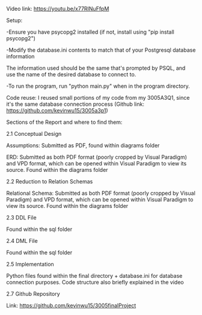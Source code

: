 Video link: https://youtu.be/x77RINuFfpM

Setup:

-Ensure you have psycopg2 installed (if not, install using "pip install psycopg2")

-Modify the database.ini contents to match that of your Postgresql database information

The information used should be the same that's prompted by PSQL, and use the name of the desired database to connect to.

-To run the program, run "python main.py" when in the program directory.

Code reuse:
I reused small portions of my code from my 3005A3Q1, since it's the same database connection process (Github link: https://github.com/kevinwu15/3005a3p1)

Sections of the Report and where to find them:

2.1 Conceptual Design

Assumptions: Submitted as PDF, found within diagrams folder

ERD: Submitted as both PDF format (poorly cropped by Visual Paradigm) and VPD format, which can be opened within Visual Paradigm to view its source. Found within the diagrams folder

2.2 Reduction to Relation Schemas

Relational Schema: Submitted as both PDF format (poorly cropped by Visual Paradigm) and VPD format, which can be opened within Visual Paradigm to view its source. Found within the diagrams folder

2.3 DDL File

Found within the sql folder

2.4 DML File

Found within the sql folder

2.5 Implementation

Python files found within the final directory + database.ini for database connection purposes. Code structure also briefly explained in the video

2.7 Github Repository

Link: https://github.com/kevinwu15/3005finalProject

